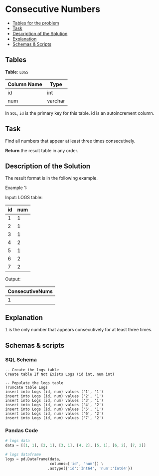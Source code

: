 # Consecutive Numbers

- [Tables for the problem](#tables)
- [Task](#task)
- [Description of the Solution](#description-of-the-solution)
- [Explanation](#explanation)
- [Schemas & Scripts](#schemas--scripts)

## Tables 

**Table**: `LOGS`

| Column Name | Type    |
|-------------|---------|
| id          | int     |
| num         | varchar |

In `SQL`, `id` is the primary key for this table.
id is an autoincrement column.

## Task

Find all numbers that appear at least three times consecutively.

**Return** the result table in any order.

## Description of the Solution ##

The result format is in the following example.

Example 1:

Input: 
LOGS table:

| id  | num |
|-----|-----|
| 1   | 1   |
| 2   | 1   |
| 3   | 1   |
| 4   | 2   |
| 5   | 1   |
| 6   | 2   |
| 7   | 2   |

Output: 

| ConsecutiveNums |
|-----------------|
| 1               |

## Explanation ##

`1` is the only number that appears consecutively for at least three times.

## Schemas & scripts

### SQL Schema

```genericsql
-- Create the logs table
Create table If Not Exists Logs (id int, num int)
    
-- Populate the logs table
Truncate table Logs
insert into Logs (id, num) values ('1', '1')
insert into Logs (id, num) values ('2', '1')
insert into Logs (id, num) values ('3', '1')
insert into Logs (id, num) values ('4', '2')
insert into Logs (id, num) values ('5', '1')
insert into Logs (id, num) values ('6', '2')
insert into Logs (id, num) values ('7', '2')
```

### Pandas Code

```python
# logs data
data = [[1, 1], [2, 1], [3, 1], [4, 2], [5, 1], [6, 2], [7, 2]]

# logs dataframe
logs = pd.DataFrame(data, 
                    columns=['id', 'num']) \
                   .astype({'id':'Int64', 'num':'Int64'})
```
